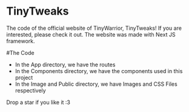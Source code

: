 # TinyTweaks
The code of the official website of TinyWarrior, TinyTweaks! If you are interested, please check it out. The website was made with Next JS framework.

#The Code
- In the App directory, we have the routes
- In the Components directory, we have the components used in this project
- In the Image and Public directory, we have Images and CSS Files respectively

Drop a star if you like it :3
